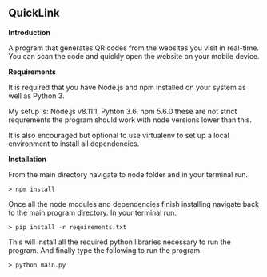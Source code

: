 ﻿

## **QuickLink**

**Introduction**

A program that generates QR codes from the websites you visit in real-time. You can scan the code and quickly open the website on your mobile device.

**Requirements**

It is required that you have Node.js and npm installed on your system as well as Python 3.

My setup is: Node.js v8.11.1, Pyhton 3.6, npm 5.6.0 these are not strict requrements the program should work with node versions lower than this. 

It is also encouraged but optional to use virtualenv to set up a local environment to install all dependencies. 

**Installation**

From the main directory navigate to node folder and in your terminal run.

    > npm install
    
Once all the node modules and dependencies finish installing navigate back to the main program directory. In your terminal run.

    > pip install -r requirements.txt

This will install all the required python libraries necessary to run the program. And finally type the following to run the program.

    > python main.py

